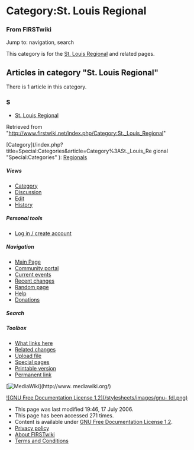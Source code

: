 # Category:St. Louis Regional

### From FIRSTwiki

Jump to: navigation, search

This category is for the [St. Louis Regional](/index.php/St._Louis_Regional
"St. Louis Regional" ) and related pages.

  

## Articles in category "St. Louis Regional"

There is 1 article in this category.

### S

  * [St. Louis Regional](/index.php/St._Louis_Regional "St. Louis Regional" )

Retrieved from
"<http://www.firstwiki.net/index.php/Category:St._Louis_Regional>"

[Category](/index.php?title=Special:Categories&article=Category%3ASt._Louis_Re
gional "Special:Categories" ): [Regionals](/index.php/Category:Regionals
"Category:Regionals" )

##### Views

  * [Category](/index.php/Category:St._Louis_Regional)
  * [Discussion](/index.php?title=Category_talk:St._Louis_Regional&action=edit)
  * [Edit](/index.php?title=Category:St._Louis_Regional&action=edit)
  * [History](/index.php?title=Category:St._Louis_Regional&action=history)

##### Personal tools

  * [Log in / create account](/index.php?title=Special:Userlogin&returnto=Category:St._Louis_Regional)

[](/index.php/Main_Page "Main Page" )

##### Navigation

  * [Main Page](/index.php/Main_Page)
  * [Community portal](/index.php/FIRSTwiki:Community_portal)
  * [Current events](/index.php/Current_events)
  * [Recent changes](/index.php/Special:Recentchanges)
  * [Random page](/index.php/Special:Random)
  * [Help](/index.php/Help:Contents)
  * [Donations](/index.php/FIRSTwiki:Site_support)

##### Search



##### Toolbox

  * [What links here](/index.php/Special:Whatlinkshere/Category:St._Louis_Regional)
  * [Related changes](/index.php/Special:Recentchangeslinked/Category:St._Louis_Regional)
  * [Upload file](/index.php/Special:Upload)
  * [Special pages](/index.php/Special:Specialpages)
  * [Printable version](/index.php?title=Category:St._Louis_Regional&printable=yes)
  * [Permanent link](/index.php?title=Category:St._Louis_Regional&oldid=49010)

[![MediaWiki](/skins/common/images/poweredby_mediawiki_88x31.png)](http://www.
mediawiki.org/)

[![GNU Free Documentation License 1.2](/stylesheets/images/gnu-
fdl.png)](http://www.gnu.org/copyleft/fdl.html)

  * This page was last modified 19:46, 17 July 2006.
  * This page has been accessed 271 times.
  * Content is available under [GNU Free Documentation License 1.2](http://www.gnu.org/copyleft/fdl.html "http://www.gnu.org/copyleft/fdl.html" ).
  * [Privacy policy](/index.php/FIRSTwiki:Privacy_policy "FIRSTwiki:Privacy policy" )
  * [About FIRSTwiki](/index.php/FIRSTwiki:About "FIRSTwiki:About" )
  * [Terms and Conditions](/index.php/FIRSTwiki:Terms_and_conditions "FIRSTwiki:Terms and conditions" )

